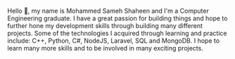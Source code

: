 Hello 👋, my name is Mohammed Sameh Shaheen and I'm a Computer Engineering graduate. 
I have a great passion for building things and hope to further hone my development skills through building many different projects. 
Some of the technologies I acquired through learning and practice include: C++, Python, C#, NodeJS, Laravel, SQL and MongoDB.
I hope to learn many more skills and to be involved in many exciting projects.

